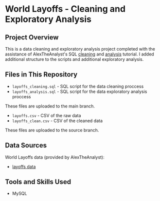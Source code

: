 # World Layoffs - Cleaning and Exploratory Analysis

## Project Overview
This is a data cleaning and exploratory analysis project completed with the assistance of AlexTheAnalyst's SQL [cleaning](https://www.youtube.com/watch?v=4UltKCnnnTA&t=2932s) and [analysis](https://www.youtube.com/watch?v=QYd-RtK58VQ&list=PLUaB-1hjhk8FE_XZ87vPPSfHqb6OcM0cF&index=20) tutorial.
I added additional structure to the scripts and additional exploratory analysis.

## Files in This Repository
- `layoffs_cleaning.sql` - SQL script for the data cleaning proccess   
- `layoffs_analysis.sql` - SQL script for the data exploratory analysis proccess  

These files are uploaded to the main branch.

- `layoffs.csv` - CSV of the raw data
- `layoffs_clean.csv` - CSV of the cleaned data

These files are uploaded to the source branch.

## Data Sources
World Layoffs data (provided by AlexTheAnalyst):  
- [layoffs data](https://github.com/AlexTheAnalyst/MySQL-YouTube-Series/blob/main/layoffs.csv)  

## Tools and Skills Used
- MySQL

